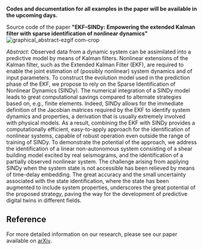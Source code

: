 **Codes and documentation for all examples in the paper will be available in the upcoming days.** 

Source code of the paper **"EKF–SINDy: Empowering the extended Kalman filter with sparse identification of nonlinear dynamics"**
![graphical_abstract-ezgif com-crop](https://github.com/ContiPaolo/EKF-SINDy/assets/51111500/d94bc746-9b4f-4830-a5b3-8ed06041652f)

_Abstract_: Observed data from a dynamic system can be assimilated into a predictive model by means of Kalman filters. Nonlinear extensions of the Kalman filter, such as the Extended Kalman Filter (EKF), are required to enable the joint estimation of (possibly nonlinear) system dynamics and of input parameters. To construct the evolution model used in the prediction phase of the EKF, we propose to rely on the Sparse Identification of Nonlinear Dynamics (SINDy). The numerical integration of a SINDy model leads to great computational savings compared to alternate strategies based on, e.g., finite elements. Indeed, SINDy allows for the immediate definition of the Jacobian matrices required by the EKF to identify system dynamics and properties, a derivation that is usually extremely involved with physical models. As a result, combining the EKF with SINDy provides a computationally efficient, easy-to-apply approach for the identification of nonlinear systems, capable of robust operation even outside the range of training of SINDy. To demonstrate the potential of the approach, we address the identification of a linear non-autonomous system consisting of a shear building model excited by real seismograms, and the identification of a partially observed nonlinear system. The challenge arising from applying SINDy when the system state is not accessible has been relieved by means of time-delay embedding. The great accuracy and the small uncertainty associated with the state identification, where the state has been augmented to include system properties, underscores the great potential of the proposed strategy, paving the way for the development of predictive digital twins in different fields.

## Reference
For more detailed information on our research, please see our paper available on [arXiv](http://arxiv.org/abs/2404.07536).

<!--  ### How to Cite
If you find this work useful in your research, please consider citing:

```bibtex
@article{ekf_sindy_2024,
  title={EKF–SINDy: Empowering the Extended Kalman Filter with Sparse Identification of Nonlinear Dynamics},
  author={Author1, A. and Author2, B. and Author3, C.},
  journal={arXiv preprint arXiv:2404.07536},
  year={2024}
}
-->
